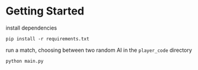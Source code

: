 # Getting Started
install dependencies
```
pip install -r requirements.txt
```

run a match, choosing between two random AI in the `player_code` directory
```
python main.py
```